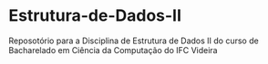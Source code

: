 # Estrutura-de-Dados-II
Reposotório para a Disciplina de Estrutura de Dados II do curso de Bacharelado em Ciência da Computação do IFC Videira
